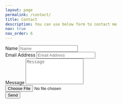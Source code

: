 ```yaml
---
layout: page
permalink: /contact/
title: Contact
description: You can use below form to contact me
nav: true
nav_order: 6
---
```

<!-- Contact Section -->
<section id="contact">
    <div class="container">
        <div class="row">
            <div class="col-lg-6 col-lg-offset-2">
                <form action="https://getform.io/f/{{ site.getform_id }}" method="POST" enctype="multipart/form-data" name="sentMessage" accept-charset="utf-8" id="contactForm">
                    <div class="row" style='display: none;' id='error_captcha'>
                       <div class="col-sm-12">
                            <div class="alert alert-danger" role="alert">
                                <b>Please check the captcha!</b>
                            </div>
                       </div>
                    </div>
                    <div class="form-group">
                        <label for="name" class="form-label">Name</label>
                        <input type="text" name="name" class="form-control" placeholder="Name" id="name" required>
                    </div>
                    <div class="form-group">
                        <label for="email" class="form-label">Email Address</label>
                        <input type="email" name="email" class="form-control" placeholder="Email Address" id="email" required pattern="[a-z0-9._%+-]+@[a-z0-9.-]+\.[a-z]{2,}$">
                    </div>
                    <div class="form-group">
                        <label for="message" class="form-label">Message</label>
                        <textarea rows="5" name="message" class="form-control" placeholder="Message" id="message" style="resize: none;" required></textarea>
                    </div>
                    <div class="form-group">
                        <input type="file" name="upload">
                    </div>
                    <div class="g-recaptcha" data-sitekey="6LcGjD0mAAAAAFV4PMNVD1CJ95PvGSOsWJExfPWw"></div>
                    <div class="row">
                        <div class="col-md-12 mx-auto">
                            <button type="submit" class="btn btn-primary btn-lg mx-auto" id="sendMessageButton">Send</button>
                        </div>
                    </div>
                </form>
            </div>
        </div>
    </div>
</section>

<script src="{{ '/assets/js/captcha_check.js' | relative_url }}"></script>
